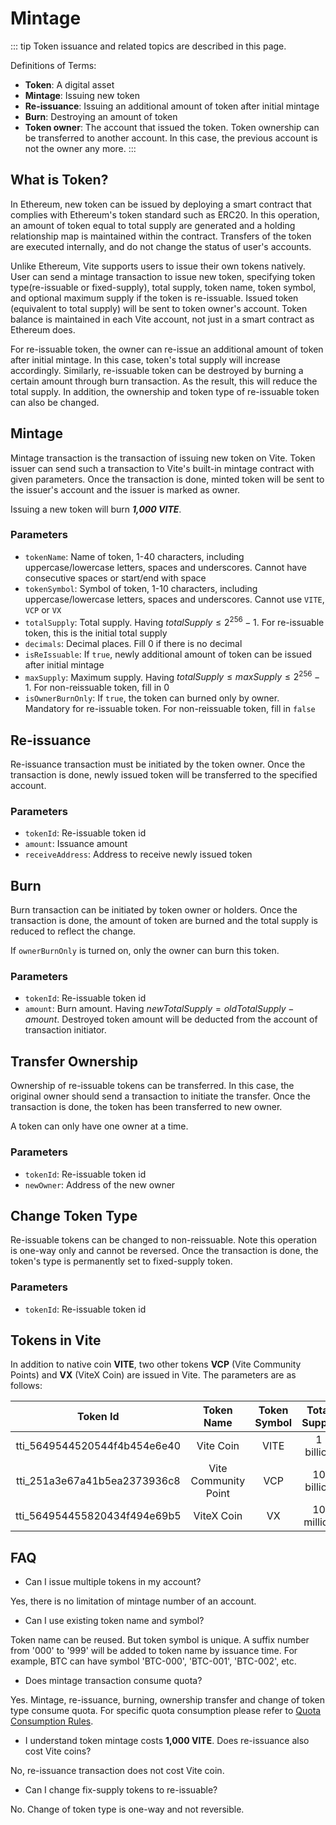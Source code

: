 # Mintage

::: tip
Token issuance and related topics are described in this page.

Definitions of Terms:
* **Token**: A digital asset
* **Mintage**: Issuing new token
* **Re-issuance**: Issuing an additional amount of token after initial mintage
* **Burn**: Destroying an amount of token
* **Token owner**: The account that issued the token. Token ownership can be transferred to another account. In this case, the previous account is not the owner any more.
:::

## What is Token?

In Ethereum, new token can be issued by deploying a smart contract that complies with Ethereum's token standard such as ERC20. 
In this operation, an amount of token equal to total supply are generated and a holding relationship map is maintained within the contract. 
Transfers of the token are executed internally, and do not change the status of user's accounts.

Unlike Ethereum, Vite supports users to issue their own tokens natively. 
User can send a mintage transaction to issue new token, specifying token type(re-issuable or fixed-supply), total supply, token name, token symbol, and optional maximum supply if the token is re-issuable. 
Issued token (equivalent to total supply) will be sent to token owner's account. Token balance is maintained in each Vite account, not just in a smart contract as Ethereum does.

For re-issuable token, the owner can re-issue an additional amount of token after initial mintage. In this case, token's total supply will increase accordingly. 
Similarly, re-issuable token can be destroyed by burning a certain amount through burn transaction. As the result, this will reduce the total supply. 
In addition, the ownership and token type of re-issuable token can also be changed.

## Mintage

Mintage transaction is the transaction of issuing new token on Vite. Token issuer can send such a transaction to Vite's built-in mintage contract with given parameters. 
Once the transaction is done, minted token will be sent to the issuer's account and the issuer is marked as owner.

Issuing a new token will burn ***1,000 VITE***.

### Parameters

* `tokenName`: Name of token, 1-40 characters, including uppercase/lowercase letters, spaces and underscores. Cannot have consecutive spaces or start/end with space
* `tokenSymbol`: Symbol of token, 1-10 characters, including uppercase/lowercase letters, spaces and underscores. Cannot use `VITE`, `VCP` or `VX`
* `totalSupply`: Total supply. Having $totalSupply \leq 2^{256}-1$. For re-issuable token, this is the initial total supply
* `decimals`: Decimal places. Fill 0 if there is no decimal 
* `isReIssuable`: If `true`, newly additional amount of token can be issued after initial mintage
* `maxSupply`: Maximum supply. Having $totalSupply \leq maxSupply \leq 2^{256}-1$. For non-reissuable token, fill in 0
* `isOwnerBurnOnly`: If `true`, the token can burned only by owner. Mandatory for re-issuable token. For non-reissuable token, fill in `false`

## Re-issuance

Re-issuance transaction must be initiated by the token owner. 
Once the transaction is done, newly issued token will be transferred to the specified account. 

### Parameters

* `tokenId`: Re-issuable token id
* `amount`: Issuance amount
* `receiveAddress`: Address to receive newly issued token

## Burn

Burn transaction can be initiated by token owner or holders. 
Once the transaction is done, the amount of token are burned and the total supply is reduced to reflect the change. 

If `ownerBurnOnly` is turned on, only the owner can burn this token.

### Parameters
* `tokenId`: Re-issuable token id
* `amount`: Burn amount. Having $newTotalSupply = oldTotalSupply-amount$. Destroyed token amount will be deducted from the account of transaction initiator.

## Transfer Ownership

Ownership of re-issuable tokens can be transferred. In this case, the original owner should send a transaction to initiate the transfer. 
Once the transaction is done, the token has been transferred to new owner.

A token can only have one owner at a time. 

### Parameters
* `tokenId`: Re-issuable token id
* `newOwner`: Address of the new owner

## Change Token Type

Re-issuable tokens can be changed to non-reissuable. Note this operation is one-way only and cannot be reversed. 
Once the transaction is done, the token's type is permanently set to fixed-supply token.

### Parameters
* `tokenId`: Re-issuable token id

## Tokens in Vite

In addition to native coin **VITE**, two other tokens **VCP** (Vite Community Points) and **VX** (ViteX Coin) are issued in Vite. The parameters are as follows:

| Token Id | Token Name | Token Symbol | Total Supply | Decimals |
|:------------:|:-----------:|:-----------:|:-----------:|:-----------:|
| tti_5649544520544f4b454e6e40 | Vite Coin | VITE | 1 billion | 18 |
| tti_251a3e67a41b5ea2373936c8 | Vite Community Point | VCP | 10 billion | 0 |
| tti_564954455820434f494e69b5 | ViteX Coin | VX | 10 million | 18 |

## FAQ

* Can I issue multiple tokens in my account?

Yes, there is no limitation of mintage number of an account.

* Can I use existing token name and symbol?

Token name can be reused. But token symbol is unique. A suffix number from '000' to '999' will be added to token name by issuance time. For example, BTC can have symbol 'BTC-000', 'BTC-001', 'BTC-002', etc.

* Does mintage transaction consume quota?

Yes. Mintage, re-issuance, burning, ownership transfer and change of token type consume quota. For specific quota consumption please refer to [Quota Consumption Rules](./quota.html#quota-consumption-rules).

* I understand token mintage costs **1,000 VITE**. Does re-issuance also cost Vite coins?

No, re-issuance transaction does not cost Vite coin.

* Can I change fix-supply tokens to re-issuable?

No. Change of token type is one-way and not reversible.
